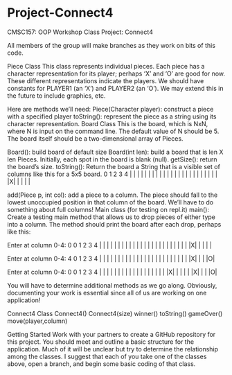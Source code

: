 # Project-Connect4

CMSC157: OOP Workshop
Class Project: Connect4

All members of the group will make branches as they work on bits of this code.

Piece Class
This class represents individual pieces.  Each piece has a character representation for its player; perhaps ‘X’ and ‘O’ are good for now.  These different representations indicate the players.  We should have constants for PLAYER1 (an ‘X’) and PLAYER2 (an ‘O’).  We may extend this in the future to include graphics, etc.

Here are methods we’ll need:
Piece(Character player): construct a piece with a specified player
toString(): represent the piece as a string using its character representation.
Board Class
This is the board, which is NxN, where N is input on the command line.  The default value of N should be 5.  The board itself should be a two-dimensional array of Pieces.

Board(): build board of default size
Board(int len): build a board that is len X len Pieces.  Initially, each spot in the board is blank (null).
getSize(): return the board’s size.
toString(): Return the board a String that is a visible set of columns like this for a 5x5 board.
 0 1 2 3 4
| | | | | |
| | | | | |
| | | | | |
| | | | | |
|X| | | | |

add(Piece p, int col): add a piece to a column.  The piece should fall to the lowest unoccupied position in that column of the board.  We’ll have to do something about full columns!
Main class (for testing on repl.it)
main(): Create a testing main method that allows us to drop pieces of either type into a column.  The method should print the board after each drop, perhaps like this:

Enter at column 0-4:  0
 0 1 2 3 4
| | | | | |
| | | | | |
| | | | | |
| | | | | |
|X| | | | |

Enter at column 0-4: 4
 0 1 2 3 4
| | | | | |
| | | | | |
| | | | | |
| | | | | |
|X| | | |O|

Enter at column 0-4: 0
 0 1 2 3 4
| | | | | |
| | | | | |
| | | | | |
|X| | | | |
|X| | | |O|

You will have to determine additional methods as we go along.  Obviously, documenting your work is essential since all of us are working on one application!

Connect4 Class
Connect4()
Connect4(size)
winner()
toString()
gameOver()
move(player,column)

Getting Started
Work with your partners to create a GitHub repository for this project. You should meet and outline a basic structure for the application.  Much of it will be unclear but try to determine the relationship among the classes.  I suggest that each of you take one of the classes above, open a branch, and begin some basic coding of that class.
